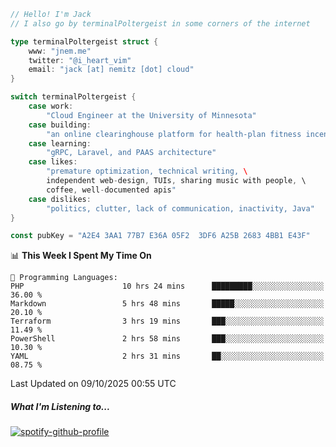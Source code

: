 ```go
// Hello! I'm Jack
// I also go by terminalPoltergeist in some corners of the internet

type terminalPoltergeist struct {
    www: "jnem.me"
    twitter: "@i_heart_vim"
    email: "jack [at] nemitz [dot] cloud"
}

switch terminalPoltergeist {
    case work:
        "Cloud Engineer at the University of Minnesota"
    case building:
        "an online clearinghouse platform for health-plan fitness incentive programs"
    case learning:
        "gRPC, Laravel, and PAAS architecture"
    case likes:
        "premature optimization, technical writing, \
        independent web-design, TUIs, sharing music with people, \
        coffee, well-documented apis"
    case dislikes:
        "politics, clutter, lack of communication, inactivity, Java"
}

const pubKey = "A2E4 3AA1 77B7 E36A 05F2  3DF6 A25B 2683 4BB1 E43F"
```

<!--START_SECTION:waka-->
📊 **This Week I Spent My Time On** 

```text
💬 Programming Languages: 
PHP                      10 hrs 24 mins      █████████░░░░░░░░░░░░░░░░   36.00 % 
Markdown                 5 hrs 48 mins       █████░░░░░░░░░░░░░░░░░░░░   20.10 % 
Terraform                3 hrs 19 mins       ███░░░░░░░░░░░░░░░░░░░░░░   11.49 % 
PowerShell               2 hrs 58 mins       ███░░░░░░░░░░░░░░░░░░░░░░   10.30 % 
YAML                     2 hrs 31 mins       ██░░░░░░░░░░░░░░░░░░░░░░░   08.75 % 
```


 Last Updated on 09/10/2025 00:55 UTC
<!--END_SECTION:waka-->

##### What I'm Listening to...

[![spotify-github-profile](https://jnem.me/listening-item?maxAge=2592000)](https://jnem.me/listening)
